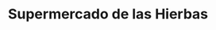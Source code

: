 ---
title: "Supermercado de las Hierbas"
url: /valdivia/supermercado-de-las-hierbas/
shop: Supermarkt
---